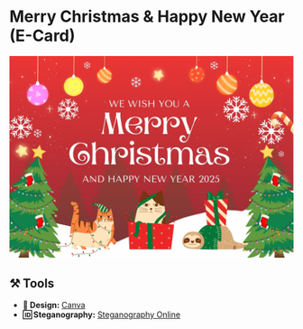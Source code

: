 # Merry Christmas & Happy New Year (E-Card)

![Merry Christmas & Happy New Year Card](img/eCardEncoded.png)

## ⚒️ Tools  
- **🎨 Design:** [Canva](https://www.canva.com) 
- **🆔 Steganography:** [Steganography Online](https://stylesuxx.github.io/steganography/)
